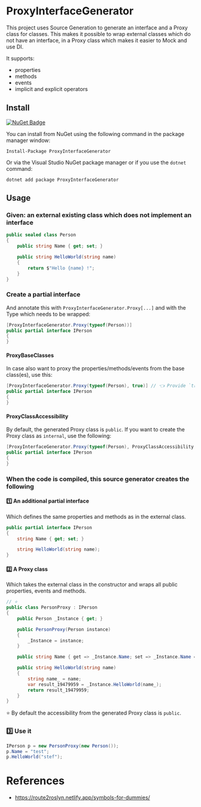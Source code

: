 # ProxyInterfaceGenerator
This project uses Source Generation to generate an interface and a Proxy class for classes.
This makes it possible to wrap external classes which do not have an interface, in a Proxy class which makes it easier to Mock and use DI.

It supports:
- properties
- methods
- events
- implicit and explicit operators

## Install
[![NuGet Badge](https://buildstats.info/nuget/ProxyInterfaceGenerator)](https://www.nuget.org/packages/ProxyInterfaceGenerator)

You can install from NuGet using the following command in the package manager window:

`Install-Package ProxyInterfaceGenerator`

Or via the Visual Studio NuGet package manager or if you use the `dotnet` command:

`dotnet add package ProxyInterfaceGenerator`

## Usage
### Given: an external existing class which does not implement an interface
``` c#
public sealed class Person
{
    public string Name { get; set; }

    public string HelloWorld(string name)
    {
        return $"Hello {name} !";
    }
}
```

### Create a partial interface
And annotate this with `ProxyInterfaceGenerator.Proxy[...]` and with the Type which needs to be wrapped:

``` c#
[ProxyInterfaceGenerator.Proxy(typeof(Person))]
public partial interface IPerson
{
}
```

#### ProxyBaseClasses
In case also want to proxy the properties/methods/events from the base class(es), use this:

``` c#
[ProxyInterfaceGenerator.Proxy(typeof(Person), true)] // 👈 Provide `true` as second parameter.
public partial interface IPerson
{
}
```

#### ProxyClassAccessibility
By default, the generated Proxy class is `public`. If you want to create the Proxy class as `internal`, use the following:

``` c#
[ProxyInterfaceGenerator.Proxy(typeof(Person), ProxyClassAccessibility.Internal)] // 👈 Provide `ProxyClassAccessibility.Internal` as second parameter.
public partial interface IPerson
{
}
```

### When the code is compiled, this source generator creates the following

#### :one: An additional partial interface
Which defines the same properties and methods as in the external class.
``` c#
public partial interface IPerson
{
    string Name { get; set; }

    string HelloWorld(string name);
}
```

#### :two: A Proxy class
Which takes the external class in the constructor and wraps all public properties, events and methods.

``` c#
// ⭐
public class PersonProxy : IPerson
{
    public Person _Instance { get; }

    public PersonProxy(Person instance)
    {
        _Instance = instance;
    }

    public string Name { get => _Instance.Name; set => _Instance.Name = value; }

    public string HelloWorld(string name)
    {
        string name_ = name;
        var result_19479959 = _Instance.HelloWorld(name_);
        return result_19479959;
    }
}
```

:star: By default the accessibility from the generated Proxy class is `public`.

### :three: Use it
``` c#
IPerson p = new PersonProxy(new Person());
p.Name = "test";
p.HelloWorld("stef");
```

# References
- https://route2roslyn.netlify.app/symbols-for-dummies/